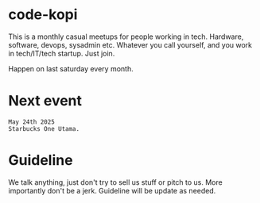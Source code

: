 # code-kopi

This is a monthly casual meetups for people working in tech. Hardware, software, devops, sysadmin etc. Whatever you call yourself, and you work in tech/IT/tech startup. Just join. 

Happen on last saturday every month. 

# Next event

```
May 24th 2025
Starbucks One Utama.
```

# Guideline

We talk anything, just don't try to sell us stuff or pitch to us. 
More importantly don't be a jerk. 
Guideline will be update as needed. 

